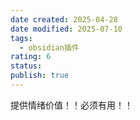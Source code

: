 ```yaml
---
date created: 2025-04-28
date modified: 2025-07-10
tags:
  - obsidian插件
rating: 6
status:
publish: true
---
```


提供情绪价值！！必须有用！！
